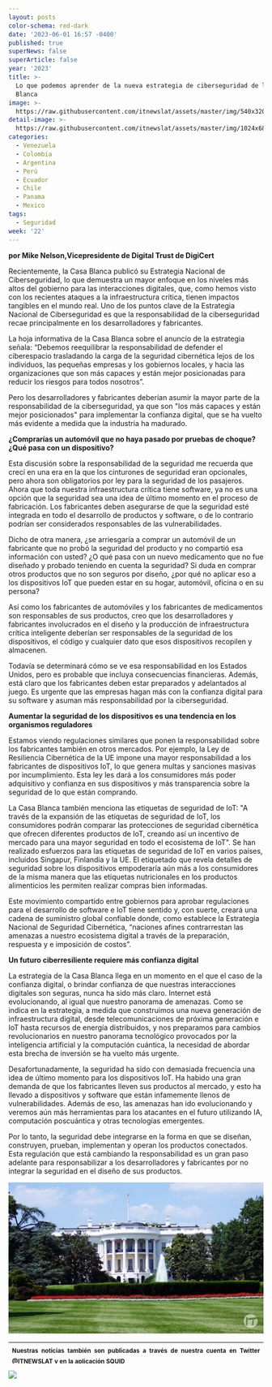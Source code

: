 ```yaml
---
layout: posts
color-schema: red-dark
date: '2023-06-01 16:57 -0400'
published: true
superNews: false
superArticle: false
year: '2023'
title: >-
  Lo que podemos aprender de la nueva estrategia de ciberseguridad de la Casa
  Blanca
image: >-
  https://raw.githubusercontent.com/itnewslat/assets/master/img/540x320/Casa-Blanca-p.jpg
detail-image: >-
  https://raw.githubusercontent.com/itnewslat/assets/master/img/1024x680/Casa-Blanca-g.jpg
categories:
  - Venezuela
  - Colombia
  - Argentina
  - Perú
  - Ecuador
  - Chile
  - Panama
  - Mexico
tags:
  - Seguridad
week: '22'
---
```

**por Mike Nelson,Vicepresidente de Digital Trust de DigiCert**

Recientemente, la Casa Blanca publicó su Estrategia Nacional de Ciberseguridad, lo que demuestra un mayor enfoque en los niveles más altos del gobierno para las interacciones digitales, que, como hemos visto con los recientes ataques a la infraestructura crítica, tienen impactos tangibles en el mundo real. Uno de los puntos clave de la Estrategia Nacional de Ciberseguridad es que la responsabilidad de la ciberseguridad recae principalmente en los desarrolladores y fabricantes.

La hoja informativa de la Casa Blanca sobre el anuncio de la estrategia señala: “Debemos reequilibrar la responsabilidad de defender el ciberespacio trasladando la carga de la seguridad cibernética lejos de los individuos, las pequeñas empresas y los gobiernos locales, y hacia las organizaciones que son más capaces y están mejor posicionadas para reducir los riesgos para todos nosotros”.

Pero los desarrolladores y fabricantes deberían asumir la mayor parte de la responsabilidad de la ciberseguridad, ya que son "los más capaces y están mejor posicionados" para implementar la confianza digital, que se ha vuelto más evidente a medida que la industria ha madurado.

**¿Comprarías un automóvil que no haya pasado por pruebas de choque? ¿Qué pasa con un dispositivo?**

Esta discusión sobre la responsabilidad de la seguridad me recuerda que crecí en una era en la que los cinturones de seguridad eran opcionales, pero ahora son obligatorios por ley para la seguridad de los pasajeros. Ahora que toda nuestra infraestructura crítica tiene software, ya no es una opción que la seguridad sea una idea de último momento en el proceso de fabricación. Los fabricantes deben asegurarse de que la seguridad esté integrada en todo el desarrollo de productos y software, o de lo contrario podrían ser considerados responsables de las vulnerabilidades.

Dicho de otra manera, ¿se arriesgaría a comprar un automóvil de un fabricante que no probó la seguridad del producto y no compartió esa información con usted? ¿O qué pasa con un nuevo medicamento que no fue diseñado y probado teniendo en cuenta la seguridad? Si duda en comprar otros productos que no son seguros por diseño, ¿por qué no aplicar eso a los dispositivos IoT que pueden estar en su hogar, automóvil, oficina o en su persona?

Así como los fabricantes de automóviles y los fabricantes de medicamentos son responsables de sus productos, creo que los desarrolladores y fabricantes involucrados en el diseño y la producción de infraestructura crítica inteligente deberían ser responsables de la seguridad de los dispositivos, el código y cualquier dato que esos dispositivos recopilen y almacenen.

Todavía se determinará cómo se ve esa responsabilidad en los Estados Unidos, pero es probable que incluya consecuencias financieras. Además, está claro que los fabricantes deben estar preparados y adelantados al juego. Es urgente que las empresas hagan más con la confianza digital para su software y asuman más responsabilidad por la ciberseguridad.

**Aumentar la seguridad de los dispositivos es una tendencia en los organismos reguladores**

Estamos viendo regulaciones similares que ponen la responsabilidad sobre los fabricantes también en otros mercados. Por ejemplo, la Ley de Resiliencia Cibernética de la UE impone una mayor responsabilidad a los fabricantes de dispositivos IoT, lo que genera multas y sanciones masivas por incumplimiento. Esta ley les dará a los consumidores más poder adquisitivo y confianza en sus dispositivos y más transparencia sobre la seguridad de lo que están comprando.

La Casa Blanca también menciona las etiquetas de seguridad de IoT: "A través de la expansión de las etiquetas de seguridad de IoT, los consumidores podrán comparar las protecciones de seguridad cibernética que ofrecen diferentes productos de IoT, creando así un incentivo de mercado para una mayor seguridad en todo el ecosistema de IoT". Se han realizado esfuerzos para las etiquetas de seguridad de IoT en varios países, incluidos Singapur, Finlandia y la UE. El etiquetado que revela detalles de seguridad sobre los dispositivos empoderaría aún más a los consumidores de la misma manera que las etiquetas nutricionales en los productos alimenticios les permiten realizar compras bien informadas.

Este movimiento compartido entre gobiernos para aprobar regulaciones para el desarrollo de software e IoT tiene sentido y, con suerte, creará una cadena de suministro global confiable donde, como establece la Estrategia Nacional de Seguridad Cibernética, “naciones afines contrarrestan las amenazas a nuestro ecosistema digital a través de la preparación, respuesta y e imposición de costos”.

**Un futuro ciberresiliente requiere más confianza digital**

La estrategia de la Casa Blanca llega en un momento en el que el caso de la confianza digital, o brindar confianza de que nuestras interacciones digitales son seguras, nunca ha sido más claro. Internet está evolucionando, al igual que nuestro panorama de amenazas. Como se indica en la estrategia, a medida que construimos una nueva generación de infraestructura digital, desde telecomunicaciones de próxima generación e IoT hasta recursos de energía distribuidos, y nos preparamos para cambios revolucionarios en nuestro panorama tecnológico provocados por la inteligencia artificial y la computación cuántica, la necesidad de abordar esta brecha de inversión se ha vuelto más urgente.

Desafortunadamente, la seguridad ha sido con demasiada frecuencia una idea de último momento para los dispositivos IoT. Ha habido una gran demanda de que los fabricantes lleven sus productos al mercado, y esto ha llevado a dispositivos y software que están infamemente llenos de vulnerabilidades. Además de eso, las amenazas han ido evolucionando y veremos aún más herramientas para los atacantes en el futuro utilizando IA, computación poscuántica y otras tecnologías emergentes.

Por lo tanto, la seguridad debe integrarse en la forma en que se diseñan, construyen, prueban, implementan y operan los productos conectados. Esta regulación que está cambiando la responsabilidad es un gran paso adelante para responsabilizar a los desarrolladores y fabricantes por no integrar la seguridad en el diseño de sus productos.

![](https://raw.githubusercontent.com/itnewslat/assets/master/img/540x320/Casa-Blanca-p.jpg)

<table style="height: 42px;" width="569">
<tbody>
<tr>
<td style="text-align: justify;"><sub><strong>Nuestras noticias también son publicadas a través de nuestra cuenta en Twitter <a href="https://twitter.com/itnewslat?lang=es">@ITNEWSLAT</a> y en la aplicación <a href="https://squidapp.co/en/">SQUID</a></strong></sub></td>
</tr>
</tbody>
</table>

<img src="https://tracker.metricool.com/c3po.jpg?hash=56f88a41e39ab42c063cc51676587a04"/>